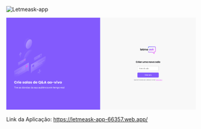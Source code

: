![Letmeask-app](https://letmeask-app-66357.web.app/static/media/logo.a88331cb.svg)

<img src="/Letmeask.png" alt="Letmeask-app"/>

Link da Aplicação: https://letmeask-app-66357.web.app/

